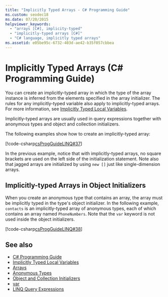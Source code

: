 ```yaml
---
title: "Implicitly Typed Arrays - C# Programming Guide"
ms.custom: seodec18
ms.date: 07/20/2015
helpviewer_keywords: 
  - "arrays [C#], implicity-typed"
  - "implicitly-typed arrays [C#]"
  - "C# language, implicitly typed arrays"
ms.assetid: e05be95c-6732-403d-ae42-b35f057cbbea
---
```

# Implicitly Typed Arrays (C# Programming Guide)

You can create an implicitly-typed array in which the type of the array instance is inferred from the elements specified in the array initializer. The rules for any implicitly-typed variable also apply to implicitly-typed arrays. For more information, see [Implicitly Typed Local Variables](../../../csharp/programming-guide/classes-and-structs/implicitly-typed-local-variables.md).  
  
 Implicitly-typed arrays are usually used in query expressions together with anonymous types and object and collection initializers.  
  
 The following examples show how to create an implicitly-typed array:  
  
 [!code-csharp[csProgGuideLINQ#37](~/samples/snippets/csharp/VS_Snippets_VBCSharp/csProgGuideLINQ/CS/csRef30LangFeatures_2.cs#37)]  
  
 In the previous example, notice that with implicitly-typed arrays, no square brackets are used on the left side of the initialization statement. Note also that jagged arrays are initialized by using `new []` just like single-dimension arrays.  
  
## Implicitly-typed Arrays in Object Initializers

 When you create an anonymous type that contains an array, the array must be implicitly typed in the type's object initializer. In the following example, `contacts` is an implicitly-typed array of anonymous types, each of which contains an array named `PhoneNumbers`. Note that the `var` keyword is not used inside the object initializers.  
  
 [!code-csharp[csProgGuideLINQ#38](~/samples/snippets/csharp/VS_Snippets_VBCSharp/csProgGuideLINQ/CS/csRef30LangFeatures_2.cs#38)]  
  
## See also

- [C# Programming Guide](../../../csharp/programming-guide/index.md)
- [Implicitly Typed Local Variables](../../../csharp/programming-guide/classes-and-structs/implicitly-typed-local-variables.md)
- [Arrays](../../../csharp/programming-guide/arrays/index.md)
- [Anonymous Types](../../../csharp/programming-guide/classes-and-structs/anonymous-types.md)
- [Object and Collection Initializers](../../../csharp/programming-guide/classes-and-structs/object-and-collection-initializers.md)
- [var](../../../csharp/language-reference/keywords/var.md)
- [LINQ Query Expressions](../../../csharp/programming-guide/linq-query-expressions/index.md)
